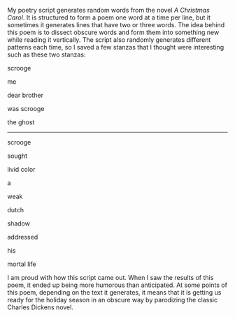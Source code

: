 My poetry script generates random words from the novel <i>A Christmas Carol</i>.
It is structured to form a poem one word at a time per line, but it sometimes it generates lines that have two or three words.
The idea behind this poem is to dissect obscure words and form them into something new while reading it vertically.
The script also randomly generates different patterns each time, so I saved a few stanzas that I thought were interesting such as these two stanzas:
<p>scrooge
<p>me
<p>dear brother
<p>was scrooge
<p>the ghost</p>
<hr>
<p>scrooge
<p>sought
<p>livid color
<p>a
<p>weak
<p>dutch
<p>shadow
<p>addressed
<p>his
<p>mortal life</p>

I am proud with how this script came out.
When I saw the results of this poem, it ended up being more humorous than anticipated.
At some points of this poem, depending on the text it generates, it means that it is getting us ready for the holiday season in an obscure way by parodizing the classic Charles Dickens novel.
